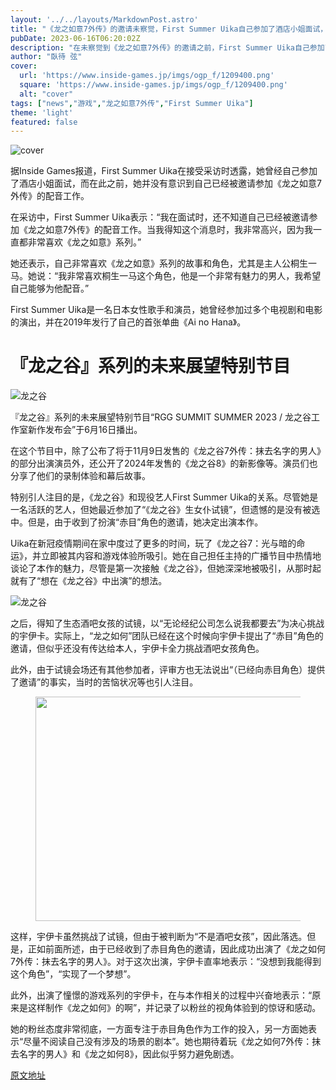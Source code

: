 ```yaml
---
layout: '../../layouts/MarkdownPost.astro'
title: "《龙之如意7外传》的邀请未察觉，First Summer Uika自己参加了酒店小姐面试，展现了她对《龙之如意》的热爱"
pubDate: 2023-06-16T06:20:02Z
description: "在未察觉到《龙之如意7外传》的邀请之前，First Summer Uika自己参加了酒店小姐面试，并展现了她对《龙之如意》的热爱。"
author: "臥待 弦"
cover:
  url: 'https://www.inside-games.jp/imgs/ogp_f/1209400.png'
  square: 'https://www.inside-games.jp/imgs/ogp_f/1209400.png'
  alt: "cover"
tags: ["news","游戏","龙之如意7外传","First Summer Uika"]
theme: 'light'
featured: false
---
```


![cover](https://www.inside-games.jp/imgs/ogp_f/1209400.png)

据Inside Games报道，First Summer Uika在接受采访时透露，她曾经自己参加了酒店小姐面试，而在此之前，她并没有意识到自己已经被邀请参加《龙之如意7外传》的配音工作。

在采访中，First Summer Uika表示：“我在面试时，还不知道自己已经被邀请参加《龙之如意7外传》的配音工作。当我得知这个消息时，我非常高兴，因为我一直都非常喜欢《龙之如意》系列。”

她还表示，自己非常喜欢《龙之如意》系列的故事和角色，尤其是主人公桐生一马。她说：“我非常喜欢桐生一马这个角色，他是一个非常有魅力的男人，我希望自己能够为他配音。”

First Summer Uika是一名日本女性歌手和演员，她曾经参加过多个电视剧和电影的演出，并在2019年发行了自己的首张单曲《Ai no Hana》。

# 『龙之谷』系列的未来展望特别节目

![龙之谷](https://www.inside-games.jp/imgs/zoom/1209383.jpg)

『龙之谷』系列的未来展望特别节目“RGG SUMMIT SUMMER 2023 / 龙之谷工作室新作发布会”于6月16日播出。

在这个节目中，除了公布了将于11月9日发售的《龙之谷7外传：抹去名字的男人》的部分出演演员外，还公开了2024年发售的《龙之谷8》的新影像等。演员们也分享了他们的录制体验和幕后故事。

特别引人注目的是，《龙之谷》和现役艺人First Summer Uika的关系。尽管她是一名活跃的艺人，但她最近参加了“《龙之谷》生女仆试镜”，但遗憾的是没有被选中。但是，由于收到了扮演“赤目”角色的邀请，她决定出演本作。

Uika在新冠疫情期间在家中度过了更多的时间，玩了《龙之谷7：光与暗的命运》，并立即被其内容和游戏体验所吸引。她在自己担任主持的广播节目中热情地谈论了本作的魅力，尽管是第一次接触《龙之谷》，但她深深地被吸引，从那时起就有了“想在《龙之谷》中出演”的想法。

![龙之谷](https://www.inside-games.jp/imgs/zoom/1209384.jpg)
<p>之后，得知了生态酒吧女孩的试镜，以“无论经纪公司怎么说我都要去”为决心挑战的宇伊卡。实际上，“龙之如何”团队已经在这个时候向宇伊卡提出了“赤目”角色的邀请，但似乎还没有传达给本人，宇伊卡全力挑战酒吧女孩角色。 </p><p>此外，由于试镜会场还有其他参加者，评审方也无法说出“（已经向赤目角色）提供了邀请”的事实，当时的苦恼状况等也引人注目。 </p><figure class="ctms-editor-image"><img src="https://www.inside-games.jp/imgs/zoom/1209385.jpg" class="inline-article-image" width="640" height="359"></figure><p>这样，宇伊卡虽然挑战了试镜，但由于被判断为“不是酒吧女孩”，因此落选。但是，正如前面所述，由于已经收到了赤目角色的邀请，因此成功出演了《龙之如何7外传：抹去名字的男人》。对于这次出演，宇伊卡直率地表示：“没想到我能得到这个角色”，“实现了一个梦想”。 </p><p>此外，出演了憧憬的游戏系列的宇伊卡，在与本作相关的过程中兴奋地表示：“原来是这样制作《龙之如何》的啊”，并记录了以粉丝的视角体验到的惊讶和感动。 </p><p>她的粉丝态度非常彻底，一方面专注于赤目角色作为工作的投入，另一方面她表示“尽量不阅读自己没有涉及的场景的剧本”。她也期待着玩《龙之如何7外传：抹去名字的男人》和《龙之如何8》，因此似乎努力避免剧透。 </p>

  [原文地址](https://www.inside-games.jp/article/2023/06/16/146610.html)